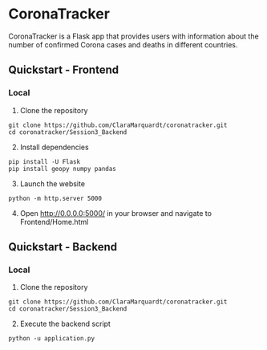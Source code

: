 # CoronaTracker

CoronaTracker is a Flask app that provides users with information about the number of confirmed Corona cases and deaths in different countries. 


## Quickstart - Frontend

### Local

1. Clone the repository

```
git clone https://github.com/ClaraMarquardt/coronatracker.git
cd coronatracker/Session3_Backend
```

2. Install dependencies
```
pip install -U Flask
pip install geopy numpy pandas
```

3. Launch the website
```
python -m http.server 5000

```

4. Open http://0.0.0.0:5000/ in your browser and navigate to Frontend/Home.html

## Quickstart - Backend

### Local

1. Clone the repository

```
git clone https://github.com/ClaraMarquardt/coronatracker.git
cd coronatracker/Session3_Backend
```

2. Execute the backend script 
```
python -u application.py

```